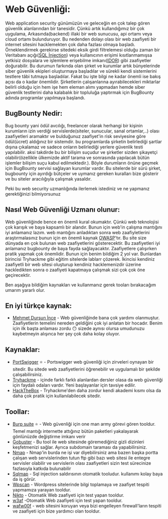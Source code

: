 
# Web Güvenliği:

Web application security günümüzün ve geleceğin en çok talep gören güvenlik alanlarından bir tanesidir. Çünkü artık kullandığımız bir çok uygulama, Arkasında(backend) illaki bir web sunucusu, api ortamı veya cloud ortamı bulunduruyor. Bu nedenden dolayı olası bir web zaafiyeti bir internet sitesini hacklemekten çok daha fazlası olmaya başladı. Örneklendirmek gerekirse sitedeki eksik girdi filtrelemesi olduğu zaman bir Veritabanı açığı([SQL İnjection](https://www.niobehosting.com/blog/sql-injection/)) veya kullanıcının erişimi kısıtlanmamışsa yetkisiz dosyalara ve işlemlere erişebilme imkanı([IDOR](https://www.infinitumit.com.tr/idor-insecure-direct-object-references-zafiyeti-nedir-ve-nasil-onlenir/)) gibi zaafiyetler doğurabilir.
Bu durumun farkında olan şirket ve kurumlar artık bünyelerinde siber güvenlik ekipleri oluşturmaya başladılar ve sürekli kendi sistemlerini testlere tâbi tutmaya başladılar. Fakat bu işte bilgi ne kadar önemli ise bakış açısı da o kadar önemlidir. Şirketlerin çalışanlarına ayırabilecekleri miktarlar belirli olduğu için hem işe hem eleman alımı yapmadan hemde siber güvenlik testlerini daha kalabalık bir topluluğa yaptırmak için BugBounty adında programlar yapılmaya başlandı.


## BugBounty Nedir:
Bug bounty yani ödül avcılığı, freelancer olarak herhangi bir kişinin kurumların izin verdiği servislerde(siteler, sunucular, sanal ortamlar,..) olası zaafiyetleri aramaktır ve bulduğunuz zaafiyet'in risk seviyesine göre ödül(ücret) aldığınız bir sistemdir. bu programlarda şirketin belirlediği şartlar dışına çıkalamaz ve sadece onların belirlediği yerlere güvenlik testi yapılabilir. aksi takdirde bu bir bilişim suçudur ve şirketler sizden şikayetçi olabilir(özellikle ülkemizde aktif tarama ve sonrasında yapılacak bütün işlemler bilişim suçu kabul edilmektedir.). Böyle durumların önüne geçmek için BugBounty servisi sağlayan kurumlar vardır. Bu sitelerde bir sürü şirket, bugbounty için ayırdığı bütçeler ve uymanız gereken kuralları bize gösterir ve bu siteler aracılığıyla çalışmak yasaldır.

Peki bu web security uzmanlığında ilerlemek istediniz ve ne yapmanız gerektiğinizi bilmiyorsunuz

## Nasıl Web Güvenliği Uzmanı olunur:
Web güvenliğinde bence en önemli kural okumaktır. Çünkü web teknolojisi çok karışık ve baya kapsamlı bir alandır. Bunun için web'in çalışma mantığını iyi anlamanız lazım. web mantığını anladıktan sonra web zaafiyletlerini araştırmalasınız bunun için en önemli kaynak [OWASP](https://owasp.org/www-project-top-ten/)'tır. Bu site size dünyada en çok bulunan web zaafiyetlerini gösterecektir. Bu zaafiyetleri iyi anlamanız bugbounty de baya fayda sağlayacaktır. Zaafiyetlere çalışırken pratik yapmak çok önemlidir. Bunun için benim  bildiğim 2 yol var. Bunlardan birincisi Tryhackme gibi eğitim sitelerde lablarr çözerek. İkincisi kendiniz zaafiyetli bir web sitesi oluşturup kendiniz hacklemenizdir üzerine hackledikten sonra o zaafiyeti kapatmaya çalışmak sizi çok çok öne geçirecektir.

Ben aşağıya bildiğim kaynakları ve kullanmanız gerek tooları bırakacağım umarım yararlı olur.

## En iyi türkçe kaynak:
 - [Mehmet Dursun İnce](https://www.youtube.com/watch?v=WtHnT73NaaQ&list=PLwP4ObPL5GY940XhCtAykxLxLEOKCu0nT) - Web güvenliğinde bana çok yardımı olanmuştur. Zaafiyetlerin temelini nereden geldiğini çok iyi anlatan bir hocadır. Benim için ilk başta anlaması zordu :no_mouth: sizede aynısı olursa umudunuzu kaybetmeyin alışınca her şey çok daha kolay oluyor. 

## Kaynaklar:

 - [PortSwigger](http://portswigger.net/web-security) :star: - Portswigger web güvenliği için zirveleri oynayan bir sitedir. Bu sitede web zaafiyetlerini öğrenebilir ve uygulamalı bir şekilde çalışabilirsiniz.
 - [Tryhackme](https://tryhackme.com/) - içinde farklı farklı alanlardan dersler olasa da web güvenliği için faydalı odaları vardır. Yeni başlayanlar için tavsiye edilir.
 - [HackTheBox](https://www.hackthebox.com/) - Tryhackme'den daha zordur kendi akademi kısmı olsa da daha çok pratik için kullanılabilecek sitedir.
 
 
## Toollar:
 - [Burp suite](https://portswigger.net/burp) :star: -  Web güvenliği için one man army görevi gören tooldur. Temel mantığı internette attığınız bütün paketleri yakalayarak gönlünüzde değiştirme imkanı verir
 - [Gobuster](https://www.kali.org/tools/gobuster/) - Bu tool ile web sitesinde göremediğiniz gizli dizinleri keşfetmenizi sağlar. Ayrıca subdomain taraması da yapabilirsiniz.
 - [Nmap](https://nmap.org/) - Nmap'in burda ne işi var diyebilirsiniz ama bazen başka portta çalışan web servislerinden tutun ftp gibi bazı web sitesi ile entegre servisler olabilir ve servislerin olası zaafiyetleri sizin test sürecinize fazlasıyla katkıda bulunabilir
 - [Sqlmap](https://sqlmap.org/) - Sql injection saldırısının otomatik tooludur. kullanımı kolay baya da iş görür.
 - [Wpscan](https://wpscan.com/wordpress-security-scanner) - Wordpress sitelerinde bilgi toplamaya ve zaafiyet tespiti yapmamıza yarayan tooldur.
 - [Nikto](https://github.com/sullo/nikto) - Otomatik Web zaafiyeti için test yapan tooldur.
 - [w3af](https://w3af.org/) -Otomatik Web zaafiyeti için test yapan tooldur.
 - [wafw00f](https://github.com/EnableSecurity/wafw00f) - web sitesini koruyan veya bizi engelleyen firewall'ların tespiti ve zaafiyeti için bize yardımcı olan tooldur.
